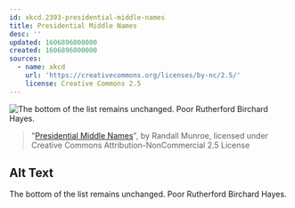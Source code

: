 ```yaml
---
id: xkcd.2393-presidential-middle-names
title: Presidential Middle Names
desc: ''
updated: 1606896000000
created: 1606896000000
sources:
  - name: xkcd
    url: 'https://creativecommons.org/licenses/by-nc/2.5/'
    license: Creative Commons 2.5
---
```

![The bottom of the list remains unchanged. Poor Rutherford Birchard Hayes.](https://imgs.xkcd.com/comics/presidential_middle_names.png)
> "[Presidential Middle Names](https://xkcd.com/2393/)", by Randall Munroe, licensed under Creative Commons Attribution-NonCommercial 2.5 License

## Alt Text
The bottom of the list remains unchanged. Poor Rutherford Birchard Hayes.
